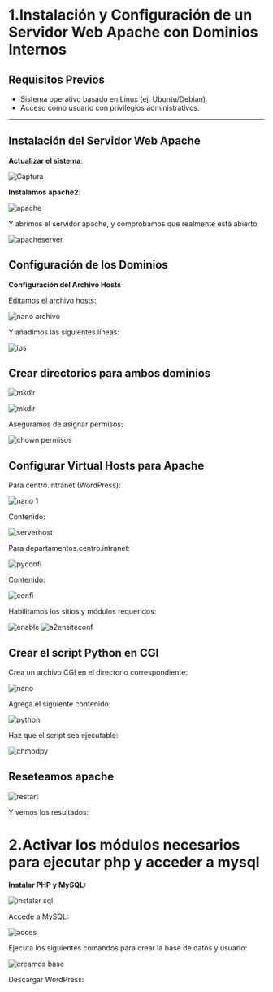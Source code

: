# 1.Instalación y Configuración de un Servidor Web Apache con Dominios Internos

## Requisitos Previos
- Sistema operativo basado en Linux (ej. Ubuntu/Debian).
- Acceso como usuario con privilegios administrativos.

---

## Instalación del Servidor Web Apache

**Actualizar el sistema**:

![Captura](https://github.com/user-attachments/assets/e4cb9564-9c7a-4445-8a99-9abafa5eddea)


**Instalamos apache2**:
   
![apache](https://github.com/user-attachments/assets/c8b2d535-c0b3-4e09-ad18-a1d26d07c94f)

Y abrimos el servidor apache, y comprobamos que realmente está abierto

![apacheserver](https://github.com/user-attachments/assets/a06cfaa0-b4c4-4ec4-b2cd-a561ab6231c4)


## Configuración de los Dominios

**Configuración del Archivo Hosts**

Editamos el archivo hosts:

![nano archivo](https://github.com/user-attachments/assets/db9b1b5a-0201-4d2d-88b0-46cd3c9f7589)

Y añadimos las siguientes líneas:

![ips](https://github.com/user-attachments/assets/62e5ae89-2bbc-4eb8-995e-151813086828)

## Crear directorios para ambos dominios

![mkdir](https://github.com/user-attachments/assets/ad6c8e88-d252-46cc-8dfa-95541902fcde)

![mkdir](https://github.com/user-attachments/assets/d9c531ee-c78e-4c49-93a8-70eb0b26af19)

Aseguramos de asignar permisos:

![chown permisos](https://github.com/user-attachments/assets/a7110abe-9a03-48a6-acfc-d3eccc5b68da)

## Configurar Virtual Hosts para Apache

Para centro.intranet (WordPress):

![nano 1](https://github.com/user-attachments/assets/f1b72688-abd1-4401-a715-3ce167a3e4a4)

Contenido:

![serverhost](https://github.com/user-attachments/assets/88e75154-c974-429e-b8f1-a92d677e40a8)

Para departamentos.centro.intranet:

![pyconfi](https://github.com/user-attachments/assets/213e3c98-fbb9-4861-9f79-40e830855c93)

Contenido:

![confi](https://github.com/user-attachments/assets/0172b7a2-5aaa-421e-abd5-82ca36bc7a5c)

Habilitamos los sitios y módulos requeridos:

![enable](https://github.com/user-attachments/assets/e7463301-fd97-4402-ac74-dc6078981722)
![a2ensiteconf](https://github.com/user-attachments/assets/33c1eb04-142e-4a03-a33d-4ed7f1ab7ea8)


## Crear el script Python en CGI

Crea un archivo CGI en el directorio correspondiente:

![nano](https://github.com/user-attachments/assets/1044b216-3dae-4614-a551-84e89d87937c)

Agrega el siguiente contenido:

![python](https://github.com/user-attachments/assets/93aac7ad-5d6f-4691-981b-235320c97604)

Haz que el script sea ejecutable:

![chmodpy](https://github.com/user-attachments/assets/88d8a9c8-6a57-4f4e-b7c8-db153c48049d)

## Reseteamos apache

![restart](https://github.com/user-attachments/assets/a250c4f4-b91d-4642-b717-87750d9b3028)

Y vemos los resultados:


# 2.Activar los módulos necesarios para ejecutar php y acceder a mysql

**Instalar PHP y MySQL:**

![instalar sql](https://github.com/user-attachments/assets/22390496-579a-4e83-9881-e09ee23309c7)

Accede a MySQL:

![acces](https://github.com/user-attachments/assets/37ec9326-88ef-4e3e-8487-3a1590644f13)

Ejecuta los siguientes comandos para crear la base de datos y usuario:

![creamos base](https://github.com/user-attachments/assets/4d39a179-07c8-422c-9d27-37af68b5bb3e)

Descargar WordPress:





